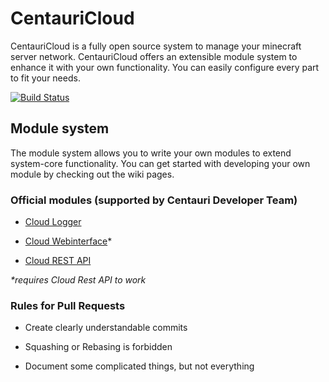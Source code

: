 # CentauriCloud
CentauriCloud is a fully open source system to manage your minecraft server network. CentauriCloud offers an extensible module system to enhance it with your own functionality. You can easily configure every part to fit your needs.

[![Build Status](https://jenkins.centauricloud.net/job/centauri-cloud/badge/icon)](https://jenkins.centauricloud.net/job/centauri-cloud/)

## Module system
The module system allows you to write your own modules to extend system-core functionality. You can get started with developing your own module by checking out the wiki pages. 

### Official modules (supported by Centauri Developer Team)

* [Cloud Logger](https://github.com/CentauriCloud/Centauri-Logger)

* [Cloud Webinterface](https://github.com/CentauriCloud/Centauri-WebPanel)*

* [Cloud REST API](https://github.com/CentauriCloud/Centauri-RestAPI)

_*requires Cloud Rest API to work_

### Rules for Pull Requests

* Create clearly understandable commits

* Squashing or Rebasing is forbidden

* Document some complicated things, but not everything 
